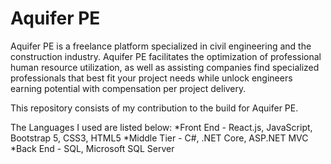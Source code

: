 # Aquifer PE
Aquifer PE is a freelance platform specialized in civil engineering and the construction industry. Aquifer PE facilitates the optimization of professional human resource utilization, as well as assisting companies find specialized professionals that best fit your project needs while unlock engineers earning potential with compensation per project delivery.

This repository consists of my contribution to the build for Aquifer PE.

The Languages I used are listed below:
*Front End - React.js, JavaScript, Bootstrap 5, CSS3, HTML5
*Middle Tier - C#, .NET Core, ASP.NET MVC
*Back End - SQL, Microsoft SQL Server
